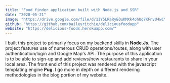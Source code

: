 ```yaml
---
title: "Food finder application built with Node.js and SSR"
date: "2020-05-21"
image: "https://drive.google.com/file/d/1IY5LRaRyEOuKMXk4ohUq7KFnvU4wCYCY/preview"
github: "https://github.com/baileyritchie/deliciousfoodapp"
website: "https://delicious-foods.herokuapp.com/"
---
```



I built this project to primarily focus on my backend skills in **Node.Js**. The project features use of numerous CRUD operations/routes, along with user authentication/login and Google Map's API. The purpose of this application is to be able to sign-up and add reviews/new restaurants to share in your local area. The front end of this project was rendered with the javascript templating engine **Pug**. I go more in depth on different rendering methodologies in the blog portion of my website. 
